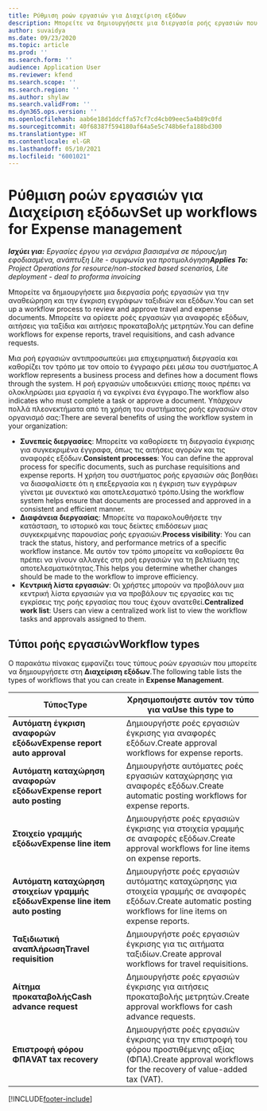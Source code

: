 ```yaml
---
title: Ρύθμιση ροών εργασιών για Διαχείριση εξόδων
description: Μπορείτε να δημιουργήσετε μια διεργασία ροής εργασιών που χρησιμοποιείται για την αναθεώρηση και την έγκριση εγγράφων ταξιδιών και εξόδων.
author: suvaidya
ms.date: 09/23/2020
ms.topic: article
ms.prod: ''
ms.search.form: ''
audience: Application User
ms.reviewer: kfend
ms.search.scope: ''
ms.search.region: ''
ms.author: shylaw
ms.search.validFrom: ''
ms.dyn365.ops.version: ''
ms.openlocfilehash: aab6e18d1ddcffa57cf7cd4cb09eec5a4b89c0fd
ms.sourcegitcommit: 40f68387f594180af64a5e5c748b6efa188bd300
ms.translationtype: HT
ms.contentlocale: el-GR
ms.lasthandoff: 05/10/2021
ms.locfileid: "6001021"
---
```

# <a name="set-up-workflows-for-expense-management"></a><span data-ttu-id="46763-103">Ρύθμιση ροών εργασιών για Διαχείριση εξόδων</span><span class="sxs-lookup"><span data-stu-id="46763-103">Set up workflows for Expense management</span></span>

<span data-ttu-id="46763-104">_**Ισχύει για:** Εργασίες έργου για σενάρια βασισμένα σε πόρους/μη εφοδιασμένα, ανάπτυξη Lite - συμφωνία για προτιμολόγηση_</span><span class="sxs-lookup"><span data-stu-id="46763-104">_**Applies To:** Project Operations for resource/non-stocked based scenarios, Lite deployment - deal to proforma invoicing_</span></span>

<span data-ttu-id="46763-105">Μπορείτε να δημιουργήσετε μια διεργασία ροής εργασιών για την αναθεώρηση και την έγκριση εγγράφων ταξιδιών και εξόδων.</span><span class="sxs-lookup"><span data-stu-id="46763-105">You can set up a workflow process to review and approve travel and expense documents.</span></span> <span data-ttu-id="46763-106">Μπορείτε να ορίσετε ροές εργασιών για αναφορές εξόδων, αιτήσεις για ταξίδια και αιτήσεις προκαταβολής μετρητών.</span><span class="sxs-lookup"><span data-stu-id="46763-106">You can define workflows for expense reports, travel requisitions, and cash advance requests.</span></span>

<span data-ttu-id="46763-107">Μια ροή εργασιών αντιπροσωπεύει μια επιχειρηματική διεργασία και καθορίζει τον τρόπο με τον οποίο το έγγραφο ρέει μέσω του συστήματος.</span><span class="sxs-lookup"><span data-stu-id="46763-107">A workflow represents a business process and defines how a document flows through the system.</span></span> <span data-ttu-id="46763-108">Η ροή εργασιών υποδεικνύει επίσης ποιος πρέπει να ολοκληρώσει μια εργασία ή να εγκρίνει ένα έγγραφο.</span><span class="sxs-lookup"><span data-stu-id="46763-108">The workflow also indicates who must complete a task or approve a document.</span></span> <span data-ttu-id="46763-109">Υπάρχουν πολλά πλεονεκτήματα από τη χρήση του συστήματος ροής εργασιών στον οργανισμό σας:</span><span class="sxs-lookup"><span data-stu-id="46763-109">There are several benefits of using the workflow system in your organization:</span></span>

- <span data-ttu-id="46763-110">**Συνεπείς διεργασίες**: Μπορείτε να καθορίσετε τη διεργασία έγκρισης για συγκεκριμένα έγγραφα, όπως τις αιτήσεις αγορών και τις αναφορές εξόδων.</span><span class="sxs-lookup"><span data-stu-id="46763-110">**Consistent processes**: You can define the approval process for specific documents, such as purchase requisitions and expense reports.</span></span> <span data-ttu-id="46763-111">Η χρήση του συστήματος ροής εργασιών σάς βοηθάει να διασφαλίσετε ότι η επεξεργασία και η έγκριση των εγγράφων γίνεται με συνεκτικό και αποτελεσματικό τρόπο.</span><span class="sxs-lookup"><span data-stu-id="46763-111">Using the workflow system helps ensure that documents are processed and approved in a consistent and efficient manner.</span></span>
- <span data-ttu-id="46763-112">**Διαφάνεια διεργασίας**: Μπορείτε να παρακολουθήσετε την κατάσταση, το ιστορικό και τους δείκτες επιδόσεων μιας συγκεκριμένης παρουσίας ροής εργασιών.</span><span class="sxs-lookup"><span data-stu-id="46763-112">**Process visibility**: You can track the status, history, and performance metrics of a specific workflow instance.</span></span> <span data-ttu-id="46763-113">Με αυτόν τον τρόπο μπορείτε να καθορίσετε θα πρέπει να γίνουν αλλαγές στη ροή εργασιών για τη βελτίωση της αποτελεσματικότητας.</span><span class="sxs-lookup"><span data-stu-id="46763-113">This helps you determine whether changes should be made to the workflow to improve efficiency.</span></span>
- <span data-ttu-id="46763-114">**Κεντρική λίστα εργασιών**: Οι χρήστες μπορούν να προβάλουν μια κεντρική λίστα εργασιών για να προβάλουν τις εργασίες και τις εγκρίσεις της ροής εργασίας που τους έχουν ανατεθεί.</span><span class="sxs-lookup"><span data-stu-id="46763-114">**Centralized work list**: Users can view a centralized work list to view the workflow tasks and approvals assigned to them.</span></span> 

## <a name="workflow-types"></a><span data-ttu-id="46763-115">Τύποι ροής εργασιών</span><span class="sxs-lookup"><span data-stu-id="46763-115">Workflow types</span></span>

<span data-ttu-id="46763-116">Ο παρακάτω πίνακας εμφανίζει τους τύπους ροών εργασιών που μπορείτε να δημιουργήσετε στη **Διαχείριση εξόδων**.</span><span class="sxs-lookup"><span data-stu-id="46763-116">The following table lists the types of workflows that you can create in **Expense Management**.</span></span>


|              <span data-ttu-id="46763-117"><strong>Τύπος</strong></span><span class="sxs-lookup"><span data-stu-id="46763-117"><strong>Type</strong></span></span>              |                   <span data-ttu-id="46763-118"><strong>Χρησιμοποιήστε αυτόν τον τύπο για να</strong></span><span class="sxs-lookup"><span data-stu-id="46763-118"><strong>Use this type to</strong></span></span>                   |
|-------------------------------------------------|-----------------------------------------------------------------------|
|   <span data-ttu-id="46763-119"><strong>Αυτόματη έγκριση αναφορών εξόδων</strong></span><span class="sxs-lookup"><span data-stu-id="46763-119"><strong>Expense report auto approval</strong></span></span> |            <span data-ttu-id="46763-120">Δημιουργήστε ροές εργασιών έγκρισης για αναφορές εξόδων.</span><span class="sxs-lookup"><span data-stu-id="46763-120">Create approval workflows for expense reports.</span></span>             |
|  <span data-ttu-id="46763-121"><strong>Αυτόματη καταχώρηση αναφορών εξόδων</strong></span><span class="sxs-lookup"><span data-stu-id="46763-121"><strong>Expense report auto posting</strong></span></span>   |        <span data-ttu-id="46763-122">Δημιουργήστε αυτόματες ροές εργασιών καταχώρησης για αναφορές εξόδων.</span><span class="sxs-lookup"><span data-stu-id="46763-122">Create automatic posting workflows for expense reports.</span></span>        |
|       <span data-ttu-id="46763-123"><strong>Στοιχείο γραμμής εξόδων</strong></span><span class="sxs-lookup"><span data-stu-id="46763-123"><strong>Expense line item</strong></span></span>        |     <span data-ttu-id="46763-124">Δημιουργήστε ροές εργασιών έγκρισης για στοιχεία γραμμής σε αναφορές εξόδων.</span><span class="sxs-lookup"><span data-stu-id="46763-124">Create approval workflows for line items on expense reports.</span></span>      |
| <span data-ttu-id="46763-125"><strong>Αυτόματη καταχώρηση στοιχείων γραμμής εξόδων</strong></span><span class="sxs-lookup"><span data-stu-id="46763-125"><strong>Expense line item auto posting</strong></span></span> | <span data-ttu-id="46763-126">Δημιουργήστε ροές εργασιών αυτόματης καταχώρησης για στοιχεία γραμμής σε αναφορές εξόδων.</span><span class="sxs-lookup"><span data-stu-id="46763-126">Create automatic posting workflows for line items on expense reports.</span></span> |
|       <span data-ttu-id="46763-127"><strong>Ταξιδιωτική αναπλήρωση</strong></span><span class="sxs-lookup"><span data-stu-id="46763-127"><strong>Travel requisition</strong></span></span>       |          <span data-ttu-id="46763-128">Δημιουργήστε ροές εργασιών έγκρισης για τις αιτήματα ταξιδίων.</span><span class="sxs-lookup"><span data-stu-id="46763-128">Create approval workflows for travel requisitions.</span></span>           |
|      <span data-ttu-id="46763-129"><strong>Αίτημα προκαταβολής</strong></span><span class="sxs-lookup"><span data-stu-id="46763-129"><strong>Cash advance request</strong></span></span>      |         <span data-ttu-id="46763-130">Δημιουργήστε ροές εργασιών έγκρισης για αιτήσεις προκαταβολής μετρητών.</span><span class="sxs-lookup"><span data-stu-id="46763-130">Create approval workflows for cash advance requests.</span></span>          |
|        <span data-ttu-id="46763-131"><strong>Επιστροφή φόρου ΦΠΑ</strong></span><span class="sxs-lookup"><span data-stu-id="46763-131"><strong>VAT tax recovery</strong></span></span>        | <span data-ttu-id="46763-132">Δημιουργήστε ροές εργασιών έγκρισης για την επιστροφή του φόρου προστιθέμενης αξίας (ΦΠΑ).</span><span class="sxs-lookup"><span data-stu-id="46763-132">Create approval workflows for the recovery of value-added tax (VAT).</span></span>  |


[!INCLUDE[footer-include](../includes/footer-banner.md)]